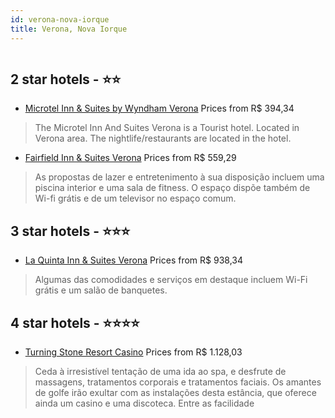 ```yaml
---
id: verona-nova-iorque
title: Verona, Nova Iorque
---
```


<center><img src="https://i.travelapi.com/hotels/6000000/5020000/5013300/5013273/ef8da32c_z.jpg" alt="" /></center>


##  2 star hotels - ⭐️⭐️

-    [Microtel Inn & Suites by Wyndham Verona](https://us.hurb.com/hotels/verona/microtel-inn-suites-by-wyndham-verona-HT-SYW6?cmp=18055) Prices from R$ 394,34
   > The Microtel Inn And Suites Verona is a Tourist hotel. Located in Verona area. The nightlife/restaurants are located in the hotel.
-    [Fairfield Inn & Suites Verona](https://us.hurb.com/hotels/verona/fairfield-inn-suites-verona-HT-N53G?cmp=18055) Prices from R$ 559,29
   > As propostas de lazer e entretenimento à sua disposição incluem uma piscina interior e uma sala de fitness. O espaço dispõe também de Wi-fi grátis e de um televisor no espaço comum.

##  3 star hotels - ⭐️⭐️⭐️

-    [La Quinta Inn & Suites Verona](https://us.hurb.com/hotels/verona/la-quinta-inn-suites-verona-HT-AA50?cmp=18055) Prices from R$ 938,34
   > Algumas das comodidades e serviços em destaque incluem Wi-Fi grátis e um salão de banquetes.

##  4 star hotels - ⭐️⭐️⭐️⭐️

-    [Turning Stone Resort Casino](https://us.hurb.com/hotels/verona/turning-stone-resort-casino-HT-YWHC?cmp=18055) Prices from R$ 1.128,03
   > Ceda à irresistível tentação de uma ida ao spa, e desfrute de massagens, tratamentos corporais e tratamentos faciais. Os amantes de golfe irão exultar com as instalações desta estância, que oferece ainda um casino e uma discoteca. Entre as facilidade
